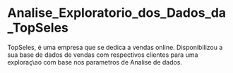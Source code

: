# Analise_Exploratorio_dos_Dados_da_TopSeles
 
TopSeles, é uma empresa que se dedica a vendas online. Disponibilizou a sua base de dados de vendas com respectivos clientes para uma exploraç\ao com base nos parametros de Analise de dados.
